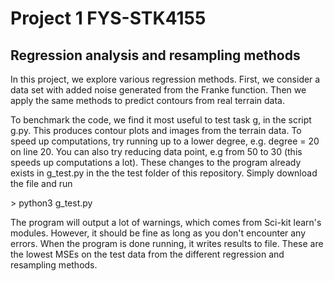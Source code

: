 # Project 1 FYS-STK4155

## Regression analysis and resampling methods

In this project, we explore various regression methods. First, we consider a data set with added noise generated from the Franke function.
Then we apply the same methods to predict contours from real terrain data.

To benchmark the code, we find it most useful to test task g, in the script g.py. This produces contour plots and images from the terrain data. To speed up computations, try running up to a lower degree, e.g. degree = 20 on line 20. You can also try reducing data point, e.g from 50 to 30 (this speeds up computations a lot). These changes to the program already exists in g_test.py in the the test folder of this repository. Simply download the file and run

\> python3 g_test.py

The program will output a lot of warnings, which comes from Sci-kit learn's modules. However, it should be fine as long as you don't encounter any errors. When the program is done running, it writes results to file. These are the lowest MSEs on the test data from the different regression and resampling methods.
